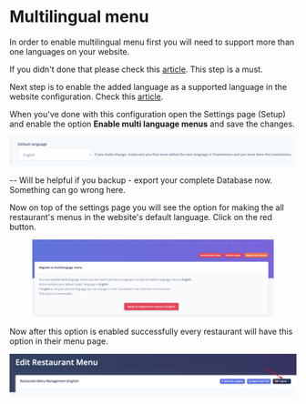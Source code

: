 # Multilingual menu

In order to enable multilingual menu first you will need to support more than one languages on your website.

If you didn't done that please check this [article](https://mobidonia.gitbook.io/qr-menu-maker/usage/translations#how-to-add-a-new-language). This step is a must.

Next step is to enable the added language as a supported language in the website configuration. Check this [article](https://mobidonia.gitbook.io/qr-menu-maker/usage/translations#add-language-on-the-front-page).

When you've done with this configuration open the Settings page (Setup) and enable the option **Enable multi language menus** and save the changes.

![](<../.gitbook/assets/screenshot (1).png>)

\-- Will be helpful if you backup - export your complete Database now. Something can go wrong here.

Now on top of the settings page you will see the option for making the all restaurant's menus in the website's default language. Click on the red button.

<figure><img src="../.gitbook/assets/CleanShot 2023-02-22 at 10.18.37@2x.png" alt=""><figcaption></figcaption></figure>

Now after this option is enabled successfully every restaurant will have this option in their menu page.

![](../.gitbook/assets/screenshot3.png)
